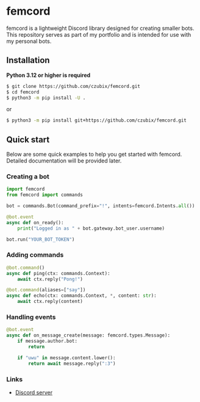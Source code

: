 # femcord

femcord is a lightweight Discord library designed for creating smaller bots. This repository serves as part of my portfolio and is intended for use with my personal bots.

## Installation

**Python 3.12 or higher is required**

```bash
$ git clone https://github.com/czubix/femcord.git
$ cd femcord
$ python3 -m pip install -U .
```

or

```bash
$ python3 -m pip install git+https://github.com/czubix/femcord.git
```

## Quick start

Below are some quick examples to help you get started with femcord. Detailed documentation will be provided later.

### Creating a bot

```py
import femcord
from femcord import commands

bot = commands.Bot(command_prefix="!", intents=femcord.Intents.all())

@bot.event
async def on_ready():
    print("Logged in as " + bot.gateway.bot_user.username)

bot.run("YOUR_BOT_TOKEN")
```

### Adding commands

```py
@bot.command()
async def ping(ctx: commands.Context):
    await ctx.reply("Pong!")

@bot.command(aliases=["say"])
async def echo(ctx: commands.Context, *, content: str):
    await ctx.reply(content)
```

### Handling events

```py
@bot.event
async def on_message_create(message: femcord.types.Message):
    if message.author.bot:
        return

    if "uwu" in message.content.lower():
        return await message.reply(":3")
```

### Links
- [Discord server](https://discord.gg/poligon-704439884340920441)